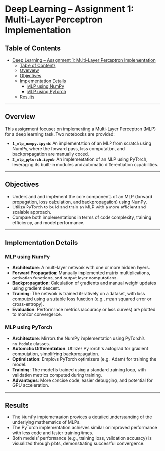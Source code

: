 # Deep Learning – Assignment 1: Multi-Layer Perceptron Implementation

## Table of Contents
- [Deep Learning – Assignment 1: Multi-Layer Perceptron Implementation](#deep-learning--assignment-1-multi-layer-perceptron-implementation)
  - [Table of Contents](#table-of-contents)
  - [Overview](#overview)
  - [Objectives](#objectives)
  - [Implementation Details](#implementation-details)
    - [MLP using NumPy](#mlp-using-numpy)
    - [MLP using PyTorch](#mlp-using-pytorch)
  - [Results](#results)

---

## Overview
This assignment focuses on implementing a Multi-Layer Perceptron (MLP) for a deep learning task. Two notebooks are provided:
- **`1_mlp_numpy.ipynb`**: An implementation of an MLP from scratch using NumPy, where the forward pass, loss computation, and backpropagation are manually coded.
- **`2_mlp_pytorch.ipynb`**: An implementation of an MLP using PyTorch, leveraging its built-in modules and automatic differentiation capabilities.

---

## Objectives
- Understand and implement the core components of an MLP (forward propagation, loss calculation, and backpropagation) using NumPy.
- Utilize PyTorch to build and train an MLP with a more efficient and scalable approach.
- Compare both implementations in terms of code complexity, training efficiency, and model performance.

---

## Implementation Details

### MLP using NumPy
- **Architecture**: A multi-layer network with one or more hidden layers.
- **Forward Propagation**: Manually implemented matrix multiplications, activation functions, and output layer computations.
- **Backpropagation**: Calculation of gradients and manual weight updates using gradient descent.
- **Training**: The network is trained iteratively on a dataset, with loss computed using a suitable loss function (e.g., mean squared error or cross-entropy).
- **Evaluation**: Performance metrics (accuracy or loss curves) are plotted to monitor convergence.

### MLP using PyTorch
- **Architecture**: Mirrors the NumPy implementation using PyTorch’s `nn.Module` classes.
- **Automatic Differentiation**: Utilizes PyTorch's autograd for gradient computation, simplifying backpropagation.
- **Optimization**: Employs PyTorch optimizers (e.g., Adam) for training the model.
- **Training**: The model is trained using a standard training loop, with validation metrics computed during training.
- **Advantages**: More concise code, easier debugging, and potential for GPU acceleration.

---

## Results
- The NumPy implementation provides a detailed understanding of the underlying mathematics of MLPs.
- The PyTorch implementation achieves similar or improved performance with less code and faster training times.
- Both models’ performance (e.g., training loss, validation accuracy) is visualized through plots, demonstrating successful convergence.